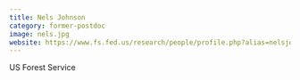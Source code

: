 ```yaml
---
title: Nels Johnson
category: former-postdoc
image: nels.jpg
website: https://www.fs.fed.us/research/people/profile.php?alias=nelsjohnson
---
```

US Forest Service


